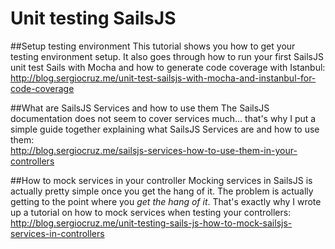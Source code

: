 # Unit testing SailsJS

##Setup testing environment
This tutorial shows you how to get your testing environment setup. It also goes through how to run your first SailsJS unit test Sails with Mocha and how to generate code coverage with Istanbul:<br />
http://blog.sergiocruz.me/unit-test-sailsjs-with-mocha-and-instanbul-for-code-coverage

##What are SailsJS Services and how to use them
The SailsJS documentation does not seem to cover services much... that's why I put a simple guide together explaining what SailsJS Services are and how to use them:<br />
http://blog.sergiocruz.me/sailsjs-services-how-to-use-them-in-your-controllers

##How to mock services in your controller
Mocking services in SailsJS is actually pretty simple once you get the hang of it. The problem is actually getting to the point where you *get the hang of it*. That's exactly why I wrote up a tutorial on how to mock services when testing your controllers:<br />
http://blog.sergiocruz.me/unit-testing-sails-js-how-to-mock-sailsjs-services-in-controllers

